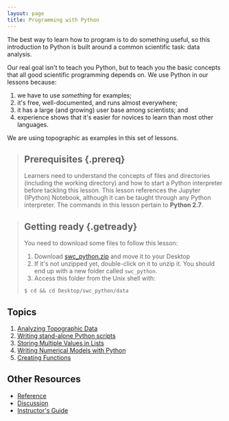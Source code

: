 ```yaml
---
layout: page
title: Programming with Python
---
```

The best way to learn how to program is to do something useful,
so this introduction to Python is built around a common scientific task:
data analysis.

Our real goal isn't to teach you Python,
but to teach you the basic concepts that all good scientific programming depends on.
We use Python in our lessons because:

1.  we have to use *something* for examples;
2.  it's free, well-documented, and runs almost everywhere;
3.  it has a large (and growing) user base among scientists; and
4.  experience shows that it's easier for novices to learn than most other languages.

We are using topographic as examples in this set of lessons.
> ## Prerequisites {.prereq}
>
> Learners need to understand the concepts of files and directories
> (including the working directory) and how to start a Python
> interpreter before tackling this lesson. This lesson references the Jupyter (IPython)
> Notebook, although it can be taught through any Python interpreter.
> The commands in this lesson pertain to **Python 2.7**.

> ## Getting ready {.getready}
>
> You need to download some files to follow this lesson:
>
> 1. Download [swc_python.zip](swc_python.zip) and move it to your Desktop
> 2. If it's not unzipped yet, double-click on it to unzip it. You should end up with a new folder called `swc_python`.
> 3. Access this folder from the Unix shell with:
>
> ~~~ {.input}
> $ cd && cd Desktop/swc_python/data
> ~~~

## Topics

1.  [Analyzing Topographic Data](01-numpy.html)
2.  [Writing stand-alone Python scripts](02-scripts.html)
3.  [Storing Multiple Values in Lists](03-lists.html)
4.  [Writing Numerical Models with Python](04-models.html)
5.  [Creating Functions](05-func.html)


## Other Resources

*   [Reference](reference.html)
*   [Discussion](discussion.html)
*   [Instructor's Guide](instructors.html)

